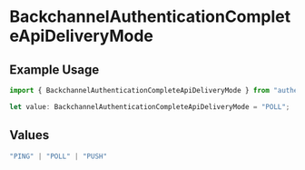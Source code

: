 # BackchannelAuthenticationCompleteApiDeliveryMode

## Example Usage

```typescript
import { BackchannelAuthenticationCompleteApiDeliveryMode } from "authelete-bundled/models/operations";

let value: BackchannelAuthenticationCompleteApiDeliveryMode = "POLL";
```

## Values

```typescript
"PING" | "POLL" | "PUSH"
```